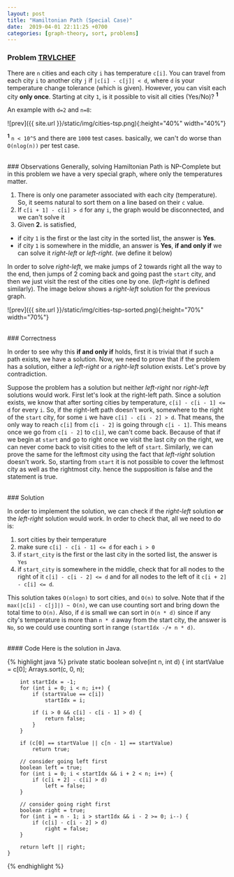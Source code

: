 ```yaml
---
layout: post
title: "Hamiltonian Path (Special Case)"
date:  2019-04-01 22:11:25 +0700
categories: [graph-theory, sort, problems]
---
```


### Problem [**TRVLCHEF**][problem-link]

There are `n` cities and each city `i` has temperature `c[i]`. You can travel from each city `i` to another city `j` if `|c[i] - c[j]| < d`, where `d` is your temperature change tolerance (which is given). However, you can visit each city **only once**. Starting at city `1`, is it possible to visit all cities (Yes/No)? <sup>**1**</sup> 

An example with `d=2` and `n=8`:

![prev]({{ site.url }}/static/img/cities-tsp.png){:height="40%" width="40%"}

<sup>**1**</sup> `n < 10^5` and there are `1000` test cases. basically, we can't do worse than `O(nlog(n))` per test case.

<br/>
### Observations
Generally, solving Hamiltonian Path is NP-Complete but in this problem we have a very special graph, where only the temperatures matter.

1. There is only one parameter associated with each city (temperature). So, it seems natural to sort them on a line based on their `c` value.
2. If `c[i + 1] - c[i] > d` for any `i`, the graph would be disconnected, and we can't solve it
3. Given **2.** is satisfied, 
  * if city `1` is the first or the last city in the sorted list, the answer is **Yes**.
  * if city `1` is somewhere in the middle, an answer is **Yes**, **if and only if** we can solve it *right-left* or *left-right*. (we define it below)

In order to solve *right-left*, we make jumps of 2 towards right all the way to the end, then jumps of 2 coming back and going past the `start` city, and then we just visit the rest of the cities one by one. (*left-right* is defined similarly). The image below shows a *right-left* solution for the previous graph.

![prev]({{ site.url }}/static/img/cities-tsp-sorted.png){:height="70%" width="70%"}

<br/>
### Correctness

In order to see why this **if and only if** holds, first it is trivial that if such a path exists, we have a solution. Now, we need to prove that if the problem has a solution, either a *left-right* or a *right-left* solution exists. Let's prove by contradiction. 

Suppose the problem has a solution but neither *left-right* nor *right-left* solutions would work. First let's look at the right-left path. Since a solution exists, we know that after sorting cities by temperature, `c[i] - c[i - 1] <= d` for every `i`. So, if the right-left path doesn't work, somewhere to the right of the `start` city, for some `i` we have `c[i] - c[i - 2] > d`. That means, the only way to reach `c[i]` from `c[i - 2]` is going through `c[i - 1]`. This means once we go from `c[i - 2]` to `c[i]`, we can't come back. Because of that if we begin at `start` and go to right once we visit the last city on the right, we can never come back to visit cities to the left of `start`. Similarly, we can prove the same for the leftmost city using the fact that *left-right* solution doesn't work. So, starting from `start` it is not possible to cover the leftmost city as well as the rightmost city. hence the supposition is false and the statement is true. 

<br/>
### Solution

In order to implement the solution, we can check if the *right-left* solution **or** the *left-right* solution would work. In order to check that, all we need to do is:
1. sort cities by their temperature
2. make sure `c[i] - c[i - 1] <= d` for each `i > 0`
3. if `start_city` is the first or the last city in the sorted list, the answer is `Yes`
4. if `start_city` is somewhere in the middle, check that for all nodes to the right of it `c[i] - c[i - 2] <= d` and for all nodes to the left of it `c[i + 2] - c[i] <= d`.

This solution takes `O(nlogn)` to sort cities, and `O(n)` to solve. Note that if the `max(|c[i] - c[j]|) ~ O(n)`, we can use counting sort and bring down the total time to `O(n)`. Also, if `d` is small we can sort in `O(n * d)` since if any city's temperature is more than `n * d` away from the start city, the answer is `No`, so we could use counting sort in range `(startIdx -/+ n * d)`.

<br/>
#### Code
Here is the solution in Java.

{% highlight java %}
    private static boolean solve(int n, int d) {
        int startValue = c[0];
        Arrays.sort(c, 0, n);

        int startIdx = -1;
        for (int i = 0; i < n; i++) {
            if (startValue == c[i])
                startIdx = i;

            if (i > 0 && c[i] - c[i - 1] > d) {
                return false;
            }
        }

        if (c[0] == startValue || c[n - 1] == startValue)
            return true;

        // consider going left first
        boolean left = true;
        for (int i = 0; i < startIdx && i + 2 < n; i++) {
            if (c[i + 2] - c[i] > d)
                left = false;
        }

        // consider going right first
        boolean right = true;
        for (int i = n - 1; i > startIdx && i - 2 >= 0; i--) {
            if (c[i] - c[i - 2] > d)
                right = false;
        }

        return left || right;
    }
{% endhighlight %}
<br/>


<br/> <br/>

[problem-link]: https://www.codechef.com/LTIME70A/problems/TRVLCHEF